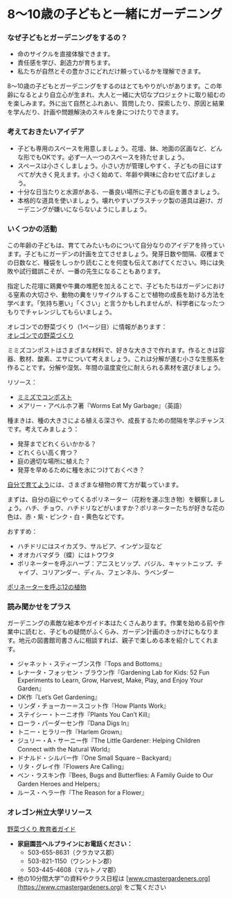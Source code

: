 # 8～10歳の子どもと一緒にガーデニング

### なぜ子どもとガーデニングをするの？

- 命のサイクルを直接体験できます。
- 責任感を学び、創造力が育ちます。
- 私たちが自然とその豊かさにどれだけ頼っているかを理解できます。

8～10歳の子どもとガーデニングをするのはとてもやりがいがあります。この年齢になるとより自立心が生まれ、大人と一緒に大切なプロジェクトに取り組むのを楽しみます。外に出て自然とふれあい、質問したり、探索したり、原因と結果を学んだり、計画や問題解決のスキルを身につけたりできます。

### 考えておきたいアイデア

- 子ども専用のスペースを用意しましょう。花壇、鉢、地面の区画など、どんな形でもOKです。必ず一人一つのスペースを持たせましょう。
- スペースは小さくしましょう。小さい方が管理しやすく、子どもの目にはすべてが大きく見えます。小さく始めて、年齢や興味に合わせて広げましょう。
- 十分な日当たりと水源がある、一番良い場所に子どもの庭を置きましょう。
- 本格的な道具を使いましょう。壊れやすいプラスチック製の道具は避け、ガーデニングが嫌いにならないようにしましょう。

### いくつかの活動

この年齢の子どもは、育ててみたいものについて自分なりのアイデアを持っています。子どもにガーデンの計画を立てさせましょう。発芽日数や間隔、収穫までの日数など、種袋をしっかり読むことを何度も伝えてあげてください。時には失敗や試行錯誤こそが、一番の先生になることもあります。


指定した花壇に鶏糞や牛糞の堆肥を加えることで、子どもたちはガーデンにおける窒素の大切さや、動物の糞をリサイクルすることで植物の成長を助ける方法を学べます。「気持ち悪い」「くさい」と言うかもしれませんが、科学者になったつもりでチャレンジしてもらいましょう。

オレゴンでの野菜づくり（1ページ目）に情報があります：  
[オレゴンでの野菜づくり](http://catalog.extension.oregonstate.edu/sites/catalog/files/project/pdf/ec871.pdf)


ミミズコンポストはさまざまな材料で、好きな大きさで作れます。作るときは容器、敷材、酸素、エサについて考えましょう。これは分解が進む小さな生態系を作ることです。分解や湿気、年間の温度変化に耐えられる素材を選びましょう。

リソース：

- [ミミズでコンポスト](https://catalog.extension.oregonstate.edu/em9034)
- メアリー・アペルホフ著『Worms Eat My Garbage』（英語）


種まきは、種の大きさによる植える深さや、成長するための間隔を学ぶチャンスです。考えてみましょう：

- 発芽までどれくらいかかる？
- どれくらい高く育つ？
- 庭の適切な場所に植えた？
- 発芽を早めるために種を水につけておくべき？

[自分で育てよう](https://catalog.extension.oregonstate.edu/em9027)には、さまざまな植物の育て方が載っています。


まずは、自分の庭にやってくるポリネーター（花粉を運ぶ生き物）を観察しましょう。ハチ、チョウ、ハチドリなどがいますか？ポリネーターたちが好きな花の色は、赤・紫・ピンク・白・黄色などです。

おすすめ：

- ハチドリにはスイカズラ、サルビア、インゲン豆など
- オオカバマダラ（蝶）にはトウワタ
- ポリネーターを呼ぶハーブ：アニスヒソップ、バジル、キャットニップ、チャイブ、コリアンダー、ディル、フェンネル、ラベンダー

[ポリネーターを呼ぶ12の植物](https://extension.oregonstate.edu/news/12-plants-entice-pollinators-your-garden)

### 読み聞かせをプラス

ガーデニングの素敵な絵本やガイド本はたくさんあります。作業を始める前や作業中に読むと、子どもの疑問がふくらみ、ガーデン計画のきっかけにもなります。地元の図書館司書さんに相談すれば、親子で楽しめる本を紹介してくれます。


- ジャネット・スティーブンス作『Tops and Bottoms』
- レナータ・フォッセン・ブラウン作『Gardening Lab for Kids: 52 Fun Experiments to Learn, Grow, Harvest, Make, Play, and Enjoy Your Garden』
- DK作『Let’s Get Gardening』
- リンダ・チョーカー＝スコット作『How Plants Work』
- ステイシー・トーニオ作『Plants You Can’t Kill』
- ローラ・パーダーセン作『Dana Digs In』
- トニー・ヒラリー作『Harlem Grown』
- ジュリー・A・サーニー作『The Little Gardener: Helping Children Connect with the Natural World』
- ドナルド・シルバー作『One Small Square – Backyard』
- リタ・グレイ作『Flowers Are Calling』
- ベン・ラスキン作『Bees, Bugs and Butterflies: A Family Guide to Our Garden Heroes and Helpers』
- ルース・ヘラー作『The Reason for a Flower』

### オレゴン州立大学リソース

[野菜づくり 教育者ガイド](https://catalog.extension.oregonstate.edu/em9032)


- **家庭園芸ヘルプラインにお電話ください：**
  - 503-655-8631（クラカマス郡）
  - 503-821-1150（ワシントン郡）
  - 503-445-4608（マルトノマ郡）
- 他の10分間大学™の資料やクラス日程は [www.cmastergardeners.org](https://www.cmastergardeners.org) をご覧ください
